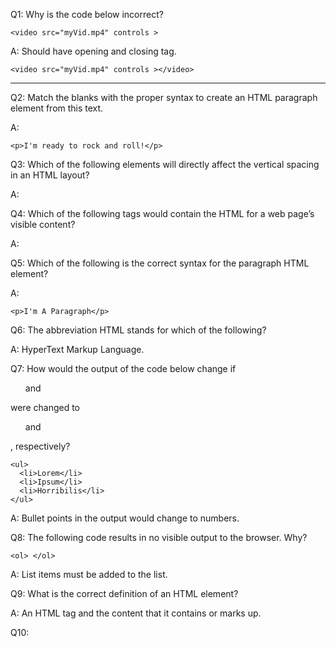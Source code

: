 Q1: Why is the code below incorrect?

```
<video src="myVid.mp4" controls >
```

A: Should have opening and closing tag.

```
<video src="myVid.mp4" controls ></video>
```

---

Q2: Match the blanks with the proper syntax to create an HTML paragraph element from this text.

A:

```
<p>I'm ready to rock and roll!</p>
```

Q3: Which of the following elements will directly affect the vertical spacing in an HTML layout?

A: <br>

Q4: Which of the following tags would contain the HTML for a web page’s visible content?

A: <body>

Q5: Which of the following is the correct syntax for the paragraph HTML element?

A:

```
<p>I'm A Paragraph</p>
```

Q6: The abbreviation HTML stands for which of the following?

A: HyperText Markup Language.

Q7: How would the output of the code below change if <ul> and </ul> were changed to <ol> and </ol>, respectively?

```
<ul>
  <li>Lorem</li>
  <li>Ipsum</li>
  <li>Horribilis</li>
</ul>
```

A: Bullet points in the output would change to numbers.

Q8: The following code results in no visible output to the browser. Why?

```
<ol> </ol>
```

A: List items must be added to the list.

Q9: What is the correct definition of an HTML element?

A: An HTML tag and the content that it contains or marks up.

Q10:
